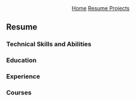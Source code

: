 <div style="text-align: center"> <a href="https://jonesmiasia.github.io/">Home</a> <a href="https://jonesmiasia.github.io/resume.md"> Resume </a> <a href="https://jonesmiasia.github.io/projects/projects_main.md"> Projects </a></div>

## Resume
### Technical Skills and Abilities
### Education
### Experience
### Courses
